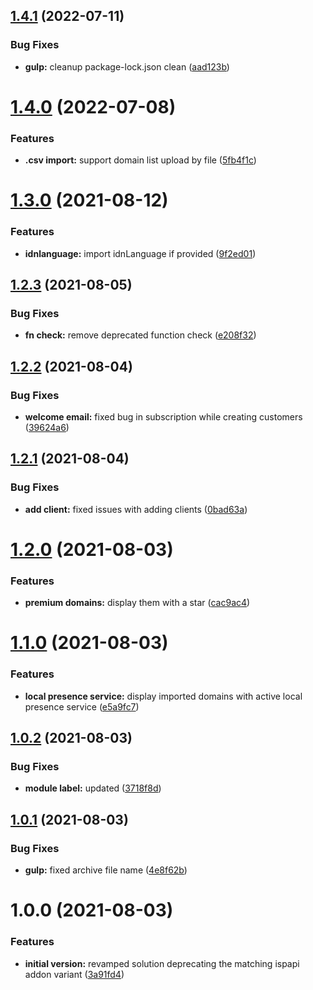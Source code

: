 ## [1.4.1](https://github.com/centralnic-reseller/whmcs-domainimporter/compare/v1.4.0...v1.4.1) (2022-07-11)


### Bug Fixes

* **gulp:** cleanup package-lock.json clean ([aad123b](https://github.com/centralnic-reseller/whmcs-domainimporter/commit/aad123bbaf193fd303e3d815d26405d649077eb7))

# [1.4.0](https://github.com/centralnic-reseller/whmcs-domainimporter/compare/v1.3.0...v1.4.0) (2022-07-08)


### Features

* **.csv import:** support domain list upload by file ([5fb4f1c](https://github.com/centralnic-reseller/whmcs-domainimporter/commit/5fb4f1ce287c7dfd700fd6d7e657f82ac51ed006))

# [1.3.0](https://github.com/centralnic-reseller/whmcs-domainimporter/compare/v1.2.3...v1.3.0) (2021-08-12)


### Features

* **idnlanguage:** import idnLanguage if provided ([9f2ed01](https://github.com/centralnic-reseller/whmcs-domainimporter/commit/9f2ed01817687aefcc5ec73eb3cce7a5438185b5))

## [1.2.3](https://github.com/centralnic-reseller/whmcs-domainimporter/compare/v1.2.2...v1.2.3) (2021-08-05)


### Bug Fixes

* **fn check:** remove deprecated function check ([e208f32](https://github.com/centralnic-reseller/whmcs-domainimporter/commit/e208f32c6da8b4b71a3bbc0789d0643baa13b46a))

## [1.2.2](https://github.com/centralnic-reseller/whmcs-domainimporter/compare/v1.2.1...v1.2.2) (2021-08-04)


### Bug Fixes

* **welcome email:** fixed bug in subscription while creating customers ([39624a6](https://github.com/centralnic-reseller/whmcs-domainimporter/commit/39624a6961db956a575a8af5733379c29c53bfd2))

## [1.2.1](https://github.com/centralnic-reseller/whmcs-domainimporter/compare/v1.2.0...v1.2.1) (2021-08-04)


### Bug Fixes

* **add client:** fixed issues with adding clients ([0bad63a](https://github.com/centralnic-reseller/whmcs-domainimporter/commit/0bad63aef9ecfc0a5e6c2c173d126b9b8d50a540))

# [1.2.0](https://github.com/centralnic-reseller/whmcs-domainimporter/compare/v1.1.0...v1.2.0) (2021-08-03)


### Features

* **premium domains:** display them with a star ([cac9ac4](https://github.com/centralnic-reseller/whmcs-domainimporter/commit/cac9ac42b12000fd1d69f84c00054a9914cafcac))

# [1.1.0](https://github.com/centralnic-reseller/whmcs-domainimporter/compare/v1.0.2...v1.1.0) (2021-08-03)


### Features

* **local presence service:** display imported domains with active local presence service ([e5a9fc7](https://github.com/centralnic-reseller/whmcs-domainimporter/commit/e5a9fc75d07b2efac7bbe705bb19a0b49d0c84a5))

## [1.0.2](https://github.com/centralnic-reseller/whmcs-domainimporter/compare/v1.0.1...v1.0.2) (2021-08-03)


### Bug Fixes

* **module label:** updated ([3718f8d](https://github.com/centralnic-reseller/whmcs-domainimporter/commit/3718f8d4e16e641472842350a2594ddad27d4488))

## [1.0.1](https://github.com/centralnic-reseller/whmcs-domainimporter/compare/v1.0.0...v1.0.1) (2021-08-03)


### Bug Fixes

* **gulp:** fixed archive file name ([4e8f62b](https://github.com/centralnic-reseller/whmcs-domainimporter/commit/4e8f62b65db1a9e157aa14e461f7fb6c10a0ce3f))

# 1.0.0 (2021-08-03)


### Features

* **initial version:** revamped solution deprecating the matching ispapi addon variant ([3a91fd4](https://github.com/centralnic-reseller/whmcs-domainimporter/commit/3a91fd4aa07631485c2662365cc224c0430f79ee))
